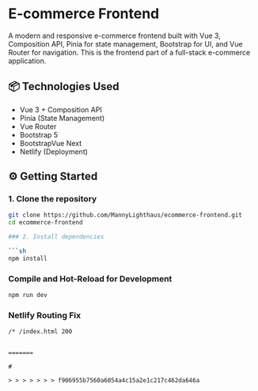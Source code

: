 # E-commerce Frontend

A modern and responsive e-commerce frontend built with Vue 3, Composition API, Pinia for state management, Bootstrap for UI, and Vue Router for navigation. This is the frontend part of a full-stack e-commerce application.

## 📦 Technologies Used

- Vue 3 + Composition API
- Pinia (State Management)
- Vue Router
- Bootstrap 5
- BootstrapVue Next
- Netlify (Deployment)

## ⚙️ Getting Started

### 1. Clone the repository

````bash
git clone https://github.com/MannyLighthaus/ecommerce-frontend.git
cd ecommerce-frontend

### 2. Install dependencies

```sh
npm install
````

### Compile and Hot-Reload for Development

```sh
npm run dev
```

### Netlify Routing Fix

```sh
/* /index.html 200
```

```

=======

#

> > > > > > > f906955b7560a6054a4c15a2e1c217c462da646a
```

